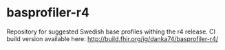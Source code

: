 # basprofiler-r4
Repository for suggested Swedish base profiles withing the r4 release. CI build version available here: http://build.fhir.org/ig/danka74/basprofiler-r4/
